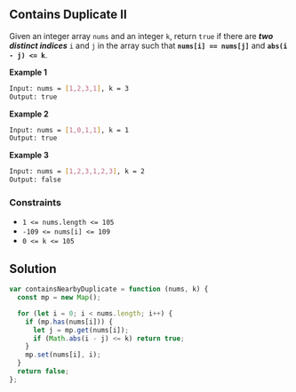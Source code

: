 ## Contains Duplicate II

Given an integer array `nums` and an integer `k`, return `true` if there are **_two distinct indices_** `i` and `j` in the array such that **`nums[i] == nums[j]`** and **`abs(i - j) <= k`**.

**Example 1**

```bash
Input: nums = [1,2,3,1], k = 3
Output: true
```

**Example 2**

```bash
Input: nums = [1,0,1,1], k = 1
Output: true
```

**Example 3**

```bash
Input: nums = [1,2,3,1,2,3], k = 2
Output: false
```

### Constraints

- `1 <= nums.length <= 105`
- `-109 <= nums[i] <= 109`
- `0 <= k <= 105`

## Solution

```javascript
var containsNearbyDuplicate = function (nums, k) {
  const mp = new Map();

  for (let i = 0; i < nums.length; i++) {
    if (mp.has(nums[i])) {
      let j = mp.get(nums[i]);
      if (Math.abs(i - j) <= k) return true;
    }
    mp.set(nums[i], i);
  }
  return false;
};
```

